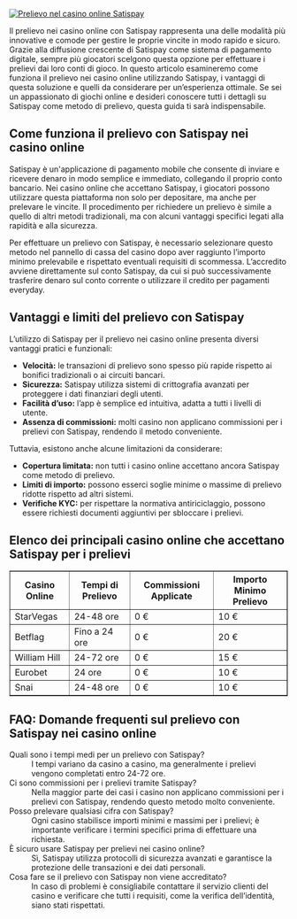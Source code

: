 [![Prelievo nel casino online Satispay](https://123-caf.pages.dev/gitsignup.png)](https://vrmoo.ru/Bt82HjjY)

<p>Il prelievo nei casino online con Satispay rappresenta una delle modalità più innovative e comode per gestire le proprie vincite in modo rapido e sicuro. Grazie alla diffusione crescente di Satispay come sistema di pagamento digitale, sempre più giocatori scelgono questa opzione per effettuare i prelievi dai loro conti di gioco. In questo articolo esamineremo come funziona il prelievo nei casino online utilizzando Satispay, i vantaggi di questa soluzione e quelli da considerare per un’esperienza ottimale. Se sei un appassionato di giochi online e desideri conoscere tutti i dettagli su Satispay come metodo di prelievo, questa guida ti sarà indispensabile.</p>  <h2>Come funziona il prelievo con Satispay nei casino online</h2> <p>Satispay è un'applicazione di pagamento mobile che consente di inviare e ricevere denaro in modo semplice e immediato, collegando il proprio conto bancario. Nei casino online che accettano Satispay, i giocatori possono utilizzare questa piattaforma non solo per depositare, ma anche per prelevare le vincite. Il procedimento per richiedere un prelievo è simile a quello di altri metodi tradizionali, ma con alcuni vantaggi specifici legati alla rapidità e alla sicurezza.</p> <p>Per effettuare un prelievo con Satispay, è necessario selezionare questo metodo nel pannello di cassa del casino dopo aver raggiunto l’importo minimo prelevabile e rispettato eventuali requisiti di scommessa. L’accredito avviene direttamente sul conto Satispay, da cui si può successivamente trasferire denaro sul conto corrente o utilizzare il credito per pagamenti everyday.</p>  <h2>Vantaggi e limiti del prelievo con Satispay</h2> <p>L’utilizzo di Satispay per il prelievo nei casino online presenta diversi vantaggi pratici e funzionali:</p> <ul> <li><strong>Velocità:</strong> le transazioni di prelievo sono spesso più rapide rispetto ai bonifici tradizionali o ai circuiti bancari.</li> <li><strong>Sicurezza:</strong> Satispay utilizza sistemi di crittografia avanzati per proteggere i dati finanziari degli utenti.</li> <li><strong>Facilità d’uso:</strong> l’app è semplice ed intuitiva, adatta a tutti i livelli di utente.</li> <li><strong>Assenza di commissioni:</strong> molti casino non applicano commissioni per i prelievi con Satispay, rendendo il metodo conveniente.</li> </ul> <p>Tuttavia, esistono anche alcune limitazioni da considerare:</p> <ul> <li><strong>Copertura limitata:</strong> non tutti i casino online accettano ancora Satispay come metodo di prelievo.</li> <li><strong>Limiti di importo:</strong> possono esserci soglie minime o massime di prelievo ridotte rispetto ad altri sistemi.</li> <li><strong>Verifiche KYC:</strong> per rispettare la normativa antiriciclaggio, possono essere richiesti documenti aggiuntivi per sbloccare i prelievi.</li> </ul>  <h2>Elenco dei principali casino online che accettano Satispay per i prelievi</h2> <table border="1" cellspacing="0" cellpadding="8"> <thead> <tr> <th>Casino Online</th> <th>Tempi di Prelievo</th> <th>Commissioni Applicate</th> <th>Importo Minimo Prelievo</th> </tr> </thead> <tbody> <tr> <td>StarVegas</td> <td>24-48 ore</td> <td>0 €</td> <td>10 €</td> </tr> <tr> <td>Betflag</td> <td>Fino a 24 ore</td> <td>0 €</td> <td>20 €</td> </tr> <tr> <td>William Hill</td> <td>24-72 ore</td> <td>0 €</td> <td>15 €</td> </tr> <tr> <td>Eurobet</td> <td>24 ore</td> <td>0 €</td> <td>10 €</td> </tr> <tr> <td>Snai</td> <td>24-48 ore</td> <td>0 €</td> <td>10 €</td> </tr> </tbody> </table>  <h2>FAQ: Domande frequenti sul prelievo con Satispay nei casino online</h2> <dl> <dt>Quali sono i tempi medi per un prelievo con Satispay?</dt> <dd>I tempi variano da casino a casino, ma generalmente i prelievi vengono completati entro 24-72 ore.</dd>  <dt>Ci sono commissioni per i prelievi tramite Satispay?</dt> <dd>Nella maggior parte dei casi i casino non applicano commissioni per i prelievi con Satispay, rendendo questo metodo molto conveniente.</dd>  <dt>Posso prelevare qualsiasi cifra con Satispay?</dt> <dd>Ogni casino stabilisce importi minimi e massimi per i prelievi; è importante verificare i termini specifici prima di effettuare una richiesta.</dd>  <dt>È sicuro usare Satispay per prelievi nei casino online?</dt> <dd>Sì, Satispay utilizza protocolli di sicurezza avanzati e garantisce la protezione delle transazioni e dei dati personali.</dd>  <dt>Cosa fare se il prelievo con Satispay non viene accreditato?</dt> <dd>In caso di problemi è consigliabile contattare il servizio clienti del casino e verificare che tutti i requisiti, come la verifica dell’identità, siano stati rispettati.</dd> </dl>